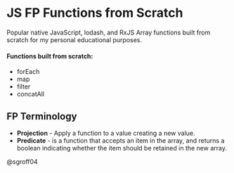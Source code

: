 # JS FP Functions from Scratch

Popular native JavaScript, lodash, and RxJS Array functions built from scratch for my personal educational purposes.

#### Functions built from scratch:
* forEach
* map
* filter
* concatAll

## FP Terminology
* **Projection** - Apply a function to a value creating a new value.
* **Predicate** - is a function that accepts an item in the array, and returns a boolean indicating whether the item should be retained in the new array.

@sgroff04
